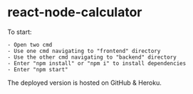 # react-node-calculator

To start:

    - Open two cmd
    - Use one cmd navigating to "frontend" directory
    - Use the other cmd navigating to "backend" directory
    - Enter "npm install" or "npm i" to install dependencies
    - Enter "npm start"

The deployed version is hosted on GitHub & Heroku.
